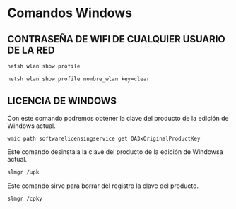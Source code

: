 # Comandos Windows

## CONTRASEÑA DE WIFI DE CUALQUIER USUARIO DE LA RED

```bash
netsh wlan show profile
```

```bash
netsh wlan show profile nombre_wlan key=clear
```

## LICENCIA DE WINDOWS

Con este comando podremos obtener la clave del producto de la edición de Windows actual.
```bash
wmic path softwarelicensingservice get OA3xOriginalProductKey
```

Este comando desinstala la clave del producto de la edición de Windowsa actual.
```bash
slmgr /upk
```

Este comando sirve para borrar del registro la clave del producto.
```bash
slmgr /cpky
```

